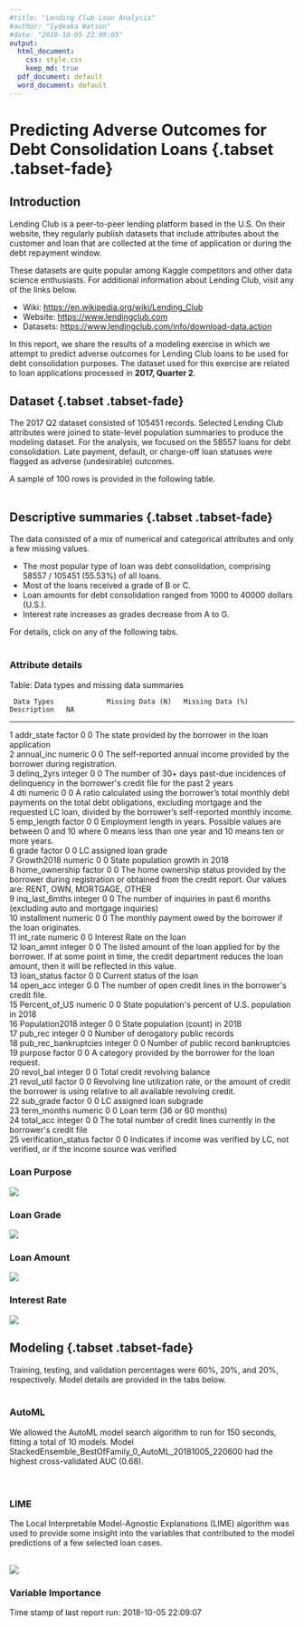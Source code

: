 ```yaml
---
#title: "Lending Club Loan Analysis"
#author: "Sydeaka Watson"
#date: "2018-10-05 22:09:05"
output:
  html_document:
    css: style.css
    keep_md: true
  pdf_document: default
  word_document: default
---
```
















# Predicting Adverse Outcomes for Debt Consolidation Loans {.tabset .tabset-fade}



## Introduction 

Lending Club is a peer-to-peer lending platform based in the U.S. On their website, they regularly publish datasets that include attributes about the customer and loan that are collected at the time of application or during the debt repayment window. 

These datasets are quite popular among Kaggle competitors and other data science enthusiasts. For additional information about Lending Club, visit any of the links below.

- Wiki: https://en.wikipedia.org/wiki/Lending_Club
- Website: https://www.lendingclub.com
- Datasets: https://www.lendingclub.com/info/download-data.action

In this report, we share the results of a modeling exercise in which we attempt to predict adverse outcomes for Lending Club loans to be used for debt consolidation purposes. The dataset used for this exercise are related to loan applications processed in **2017, Quarter 2**.

## Dataset {.tabset .tabset-fade}

The 2017 Q2 dataset consisted of 105451 records. Selected Lending Club attributes were joined to state-level population summaries to produce the modeling dataset.  For the analysis, we focused on the 58557 loans for debt consolidation. Late payment, default, or charge-off loan statuses were flagged as adverse (undesirable) outcomes.

A sample of 100 rows is provided in the following table. 
<br>
<br>




<!--html_preserve--><div id="htmlwidget-ec88f7ea3f83743d35be" style="width:100%;height:auto;" class="datatables html-widget"></div>
<script type="application/json" data-for="htmlwidget-ec88f7ea3f83743d35be">{"x":{"filter":"none","caption":"<caption>Lending Club loans for debt consolidation (data sample)<\/caption>","data":[["1","2","3","4","5","6","7","8","9","10","11","12","13","14","15","16","17","18","19","20","21","22","23","24","25","26","27","28","29","30","31","32","33","34","35","36","37","38","39","40","41","42","43","44","45","46","47","48","49","50","51","52","53","54","55","56","57","58","59","60","61","62","63","64","65","66","67","68","69","70","71","72","73","74","75","76","77","78","79","80","81","82","83","84","85","86","87","88","89","90","91","92","93","94","95","96","97","98","99","100"],[5400,5000,16000,6700,35000,18000,24825,22275,9500,6000,9000,14000,24000,6000,12000,26400,15000,36700,12000,15000,16000,12000,30000,3000,12000,10000,19500,1800,10000,4200,35000,30850,19000,35000,35000,15000,26400,20000,30000,20000,12000,7200,8400,22000,15000,15000,18000,35000,12000,6000,11000,35000,4125,30000,8500,25000,10000,13000,20000,12800,25000,7500,6000,35000,2750,20000,6050,25000,4000,7000,15000,7000,30000,19000,24000,30000,12000,8000,30000,3000,12600,6050,16500,7000,3200,16000,17500,20400,11200,9600,12000,9000,7000,22875,16000,20825,7800,12000,22000,20000],[11.44,13.49,16.02,11.44,17.09,23.88,15.99,16.02,10.42,7.35,16.02,17.09,14.99,15.99,11.99,16.99,29.49,14.99,12.62,11.49,14.99,14.08,19.03,7.21,10.91,12.74,7.07,7.97,7.21,14.99,13.49,16.02,9.44,18.99,13.99,16.99,28.72,19.03,29.69,13.59,14.99,10.42,18.06,21.45,30.75,18.99,13.49,24.85,12.74,5.32,13.59,8.24,15.05,11.49,13.59,14.08,6.99,11.99,14.08,17.99,19.03,7.35,11.49,16.99,16.02,26.24,10.91,19.03,10.42,12.62,10.49,15.99,15.05,16.99,7.35,23.99,13.59,14.99,16.99,11.39,13.99,19.99,5.32,9.93,13.49,10.49,19.03,14.08,16.99,13.49,13.99,7.99,11.49,16.99,12.62,13.99,9.44,15.99,17.09,11.49],[177.92,169.66,389.26,220.75,1249.42,705.06,872.66,541.93,308.42,186.23,316.51,348.62,570.84,210.92,266.88,655.97,480.62,1272.04,402.14,494.57,380.56,410.6,778.72,92.92,392.36,226.21,602.73,56.39,309.74,145.58,1187.57,1084.9,608.1,907.73,1196.05,372.71,833.5,733.43,964.9,679.58,415.93,233.75,303.94,600.76,642.96,389.03,610.75,1388.82,271.45,180.69,373.77,1100.66,143.1,989.14,288.83,582.75,308.73,431.73,684.33,462.69,648.93,232.79,197.83,1247.68,96.71,601.66,197.82,648.93,129.86,234.58,322.34,246.07,714.49,677.31,744.9,862.87,276.68,277.29,1069.44,98.78,293.12,224.81,496.9,225.65,108.58,519.97,454.25,475.52,399.26,325.74,410.08,281.99,230.8,568.38,536.18,484.46,249.64,291.76,547.83,659.43],["B","C","C","B","D","E","C","C","B","A","C","D","C","C","B","D","F","C","C","B","C","C","D","A","B","C","A","A","A","C","C","C","B","D","C","D","F","D","F","C","C","B","D","D","F","D","C","E","C","A","C","B","C","B","C","C","A","B","C","D","D","A","B","D","C","E","B","D","B","C","B","C","C","D","A","E","C","C","D","B","C","D","A","B","C","B","D","C","D","C","C","A","B","D","C","C","B","C","D","B"],["B4","C2","C5","B4","D1","E2","C5","C5","B3","A4","C5","D1","C4","C5","B5","D1","F2","C4","C1","B5","C4","C3","D3","A3","B4","C1","A2","A5","A3","C4","C2","C5","B1","D3","C3","D1","F1","D3","F2","C2","C4","B3","D2","D5","F5","D3","C2","E3","C1","A1","C2","B1","C4","B5","C2","C3","A2","B5","C3","D2","D3","A4","B5","D1","C5","E5","B4","D3","B3","C1","B2","C5","C4","D1","A4","E2","C2","C4","D1","B3","C3","D4","A1","B2","C2","B2","D3","C3","D1","C2","C3","A5","B5","D1","C1","C3","B1","C5","D1","B5"],["n/a","10+ years","10+ years","5 years","1 year","3 years","4 years","&lt; 1 year","3 years","n/a","1 year","10+ years","10+ years","10+ years","4 years","8 years","10+ years","9 years","1 year","7 years","10+ years","10+ years","3 years","10+ years","3 years","&lt; 1 year","4 years","2 years","n/a","1 year","&lt; 1 year","2 years","3 years","10+ years","4 years","10+ years","10+ years","n/a","8 years","3 years","10+ years","2 years","1 year","10+ years","&lt; 1 year","10+ years","5 years","10+ years","7 years","n/a","9 years","10+ years","6 years","4 years","2 years","8 years","2 years","10+ years","8 years","5 years","10+ years","2 years","3 years","&lt; 1 year","10+ years","10+ years","&lt; 1 year","10+ years","10+ years","10+ years","10+ years","2 years","n/a","10+ years","5 years","5 years","10+ years","6 years","10+ years","10+ years","7 years","3 years","3 years","3 years","&lt; 1 year","&lt; 1 year","6 years","6 years","6 years","10+ years","1 year","5 years","10+ years","7 years","7 years","5 years","6 years","2 years","10+ years","n/a"],["OWN","OWN","RENT","RENT","MORTGAGE","RENT","MORTGAGE","MORTGAGE","MORTGAGE","RENT","RENT","MORTGAGE","RENT","OWN","MORTGAGE","OWN","RENT","OWN","OWN","RENT","MORTGAGE","MORTGAGE","MORTGAGE","MORTGAGE","MORTGAGE","RENT","MORTGAGE","RENT","OWN","RENT","MORTGAGE","MORTGAGE","MORTGAGE","MORTGAGE","MORTGAGE","MORTGAGE","MORTGAGE","MORTGAGE","RENT","RENT","MORTGAGE","RENT","RENT","RENT","MORTGAGE","OWN","MORTGAGE","MORTGAGE","MORTGAGE","RENT","OWN","MORTGAGE","MORTGAGE","MORTGAGE","MORTGAGE","MORTGAGE","MORTGAGE","MORTGAGE","MORTGAGE","RENT","MORTGAGE","MORTGAGE","MORTGAGE","RENT","MORTGAGE","MORTGAGE","MORTGAGE","MORTGAGE","MORTGAGE","RENT","MORTGAGE","RENT","OWN","MORTGAGE","MORTGAGE","MORTGAGE","RENT","RENT","RENT","RENT","RENT","MORTGAGE","MORTGAGE","RENT","RENT","MORTGAGE","MORTGAGE","MORTGAGE","RENT","MORTGAGE","RENT","MORTGAGE","MORTGAGE","OWN","MORTGAGE","RENT","RENT","MORTGAGE","MORTGAGE","MORTGAGE"],[49500,46000,38000,48000,146000,40000,54000,60000,82500,16000,92500,80000,65000,70000,81000,60000,89000,73403.16,90000,45000,82000,95733,68000,60000,64000,65000,54000,50000,49301.88,37000,200000,145000,62400,56652,180000,70000,72500,8000,63500,130000,135000,36500,69000,47040,25000,80000,145000,72000,130000,31200,44000,202900,70000,200000,43500,78819,45000,85000,85992,70000,88000,110000,89000,32800,26000,55000,70000,90000,45000,43200,70000,70008,60000,225000,109000,95000,45000,37000,57000,60000,39600,36400,85000,40000,39000,75000,120000,85000,28000,165000,60000,38600,41139,52000,164000,85000,65000,116000,50000,60000],["Source Verified","Verified","Verified","Source Verified","Source Verified","Verified","Source Verified","Verified","Verified","Source Verified","Source Verified","Source Verified","Not Verified","Verified","Source Verified","Source Verified","Source Verified","Source Verified","Source Verified","Source Verified","Not Verified","Source Verified","Not Verified","Not Verified","Not Verified","Not Verified","Source Verified","Not Verified","Verified","Source Verified","Source Verified","Verified","Source Verified","Source Verified","Verified","Verified","Source Verified","Verified","Source Verified","Not Verified","Verified","Source Verified","Verified","Not Verified","Verified","Source Verified","Not Verified","Verified","Source Verified","Not Verified","Source Verified","Source Verified","Verified","Verified","Verified","Not Verified","Not Verified","Source Verified","Verified","Verified","Source Verified","Not Verified","Source Verified","Verified","Verified","Source Verified","Source Verified","Source Verified","Not Verified","Not Verified","Not Verified","Verified","Verified","Source Verified","Verified","Verified","Not Verified","Verified","Verified","Not Verified","Verified","Verified","Not Verified","Source Verified","Source Verified","Verified","Source Verified","Not Verified","Not Verified","Not Verified","Not Verified","Not Verified","Verified","Not Verified","Not Verified","Source Verified","Source Verified","Not Verified","Not Verified","Source Verified"],["debt_consolidation","debt_consolidation","debt_consolidation","debt_consolidation","debt_consolidation","debt_consolidation","debt_consolidation","debt_consolidation","debt_consolidation","debt_consolidation","debt_consolidation","debt_consolidation","debt_consolidation","debt_consolidation","debt_consolidation","debt_consolidation","debt_consolidation","debt_consolidation","debt_consolidation","debt_consolidation","debt_consolidation","debt_consolidation","debt_consolidation","debt_consolidation","debt_consolidation","debt_consolidation","debt_consolidation","debt_consolidation","debt_consolidation","debt_consolidation","debt_consolidation","debt_consolidation","debt_consolidation","debt_consolidation","debt_consolidation","debt_consolidation","debt_consolidation","debt_consolidation","debt_consolidation","debt_consolidation","debt_consolidation","debt_consolidation","debt_consolidation","debt_consolidation","debt_consolidation","debt_consolidation","debt_consolidation","debt_consolidation","debt_consolidation","debt_consolidation","debt_consolidation","debt_consolidation","debt_consolidation","debt_consolidation","debt_consolidation","debt_consolidation","debt_consolidation","debt_consolidation","debt_consolidation","debt_consolidation","debt_consolidation","debt_consolidation","debt_consolidation","debt_consolidation","debt_consolidation","debt_consolidation","debt_consolidation","debt_consolidation","debt_consolidation","debt_consolidation","debt_consolidation","debt_consolidation","debt_consolidation","debt_consolidation","debt_consolidation","debt_consolidation","debt_consolidation","debt_consolidation","debt_consolidation","debt_consolidation","debt_consolidation","debt_consolidation","debt_consolidation","debt_consolidation","debt_consolidation","debt_consolidation","debt_consolidation","debt_consolidation","debt_consolidation","debt_consolidation","debt_consolidation","debt_consolidation","debt_consolidation","debt_consolidation","debt_consolidation","debt_consolidation","debt_consolidation","debt_consolidation","debt_consolidation","debt_consolidation"],[4.36,11.9,33.54,14.2,20.54,32.28,27.89,32.14,23.21,14.48,16.15,21.99,34.68,9.16,11.21,15,20.79,19.8,7.97,16.59,30.75,13.1,21.67,12.2,13.74,26.11,10.82,32.38,18.51,11.48,6.35,22.61,25.6,38.93,34.5,12.38,24.93,96.85,34.68,11.5,20.64,25.16,11.89,24.46,36.49,19.98,22.54,29.55,15.42,22.92,26.02,14.99,23.35,13.84,16.11,28.47,23.33,6.79,5.36,17.42,7.77,11.52,9.35,40.36,32.36,17.61,24.12,22.85,3.73,26,12.7,4.61,17.14,20.12,16.45,33.6,20.21,14.89,22.19,8.91,1.52,32.15,13.54,14.92,25.51,27.73,13.16,26.23,22.33,26.27,7.78,18.69,25.35,6,25.14,29.1,23.56,7,14.98,20.54],[0,0,0,0,0,1,1,0,0,0,0,0,0,2,0,0,1,0,0,0,0,1,0,0,0,0,0,0,0,0,0,0,0,0,0,2,0,0,0,0,0,0,2,0,0,0,1,1,0,0,0,1,0,0,2,0,0,1,0,0,0,0,1,0,0,0,0,0,1,0,0,0,0,0,0,0,0,0,0,0,0,0,0,0,1,1,1,0,0,0,0,0,0,0,0,2,0,0,5,0],[1,2,0,0,1,3,0,0,1,0,2,0,0,0,1,0,0,1,0,0,0,0,0,0,3,0,0,0,0,1,0,1,0,0,1,0,0,1,0,0,0,0,0,0,2,0,2,3,0,0,0,0,1,3,0,0,0,0,0,2,0,0,1,1,0,2,0,0,1,0,0,0,1,1,0,0,0,1,0,1,1,2,2,1,0,1,1,0,0,0,1,0,0,0,0,1,1,0,0,1],[1,0,0,0,0,1,0,0,1,0,0,0,0,1,0,0,0,0,0,0,0,1,0,0,0,0,0,0,0,0,0,1,0,0,0,0,0,0,0,0,1,0,0,1,1,0,0,0,0,0,0,0,1,1,0,0,0,0,1,0,0,0,0,0,0,1,1,0,1,0,0,0,0,0,0,0,1,0,1,0,1,0,0,1,0,0,1,0,0,0,0,1,0,0,0,0,0,0,0,0],[7,11,7,5,15,34,13,9,9,16,31,12,8,10,15,9,10,9,9,7,13,11,12,10,8,33,13,22,6,11,12,25,11,13,17,5,9,9,15,9,13,10,9,5,7,13,19,29,12,13,10,35,19,10,17,14,13,5,9,6,12,5,13,8,12,12,20,14,11,7,11,9,27,17,7,10,11,6,6,13,13,17,12,11,15,22,10,13,13,11,5,20,9,6,19,14,15,5,9,10],[1,0,0,0,0,1,0,0,2,0,0,0,0,1,1,0,0,0,0,0,0,1,0,0,0,0,0,0,0,0,0,1,0,0,0,0,0,0,0,0,1,0,0,1,1,0,0,0,0,0,0,0,1,1,0,0,0,0,1,0,0,0,0,0,0,2,1,0,1,0,0,1,0,0,0,3,1,0,1,0,1,0,0,1,0,0,1,0,0,0,0,1,0,0,0,0,0,0,0,0],[5191,3794,16512,6069,58657,20417,17651,22777,7515,5981,13618,10803,1801,9931,19036,21752,9170,51057,4408,17094,23691,2902,25404,6131,1989,17251,18935,12767,14420,2704,44964,34579,13308,14921,856,11418,15146,4795,31125,19725,43139,11493,4923,10621,2506,12074,25121,29793,27737,10787,7068,70601,16061,25273,8425,17894,9158,6866,5169,6411,18453,5476,16144,11768,11035,10479,16082,37353,1718,9552,35515,6640,42724,177126,22966,11393,7701,3000,6054,3620,1538,3091,13329,2396,5575,28425,11239,18939,8079,12866,5339,6138,9107,11036,45163,4921,14862,1311,9134,19048],["37.3%","27.1%","95.4%","54.2%","70%","32%","29%","69.9%","76.7%","9.3%","30.3%","41.1%","13.4%","68.5%","34.4%","56.8%","68.9%","56.1%","38.3%","65.7%","100.4%","50.9%","69.8%","27.9%","9.5%","26.3%","37.3%","53%","34.1%","60.1%","75.4%","43.4%","84.2%","75.4%","7.2%","92.8%","91.2%","44.8%","56.3%","78.3%","73.7%","70.9%","84.9%","68.5%","21.4%","74.5%","47.8%","29.3%","47.6%","27.7%","72.9%","67.3%","32.3%","64%","32.9%","70.2%","21.1%","88%","25.7%","49.3%","47.2%","21.1%","25.8%","40.9%","47.4%","47.4%","51.2%","90.4%","8.6%","46.6%","69.9%","50.3%","37.4%","91.3%","58.3%","62.9%","46.7%","83.3%","27.6%","12.9%","4.1%","49%","32.4%","34.2%","39.3%","58%","54%","94.4%","50.5%","53.4%","43%","29.4%","62.8%","47%","44%","14.7%","37.5%","43.7%","58.2%","57.2%"],[14,17,14,7,34,57,22,33,24,50,45,24,32,30,19,13,18,22,9,9,25,28,19,24,16,53,26,43,17,22,32,29,19,31,66,17,18,34,35,12,30,13,12,6,23,29,26,64,41,23,17,44,29,37,24,29,21,24,30,15,17,19,21,14,18,14,30,21,17,15,26,13,65,28,14,21,22,9,11,20,17,21,34,52,21,29,12,29,30,28,6,30,15,9,38,26,18,10,21,25],["WI","AL","CA","SC","NJ","CT","VA","TX","OH","OH","TX","AZ","MD","VA","TN","TX","CA","CA","NY","OR","IN","NM","CA","NY","WA","AZ","OH","UT","NY","OH","WA","IL","NJ","TN","GA","CA","MO","AZ","TX","MD","TX","UT","AZ","AZ","TX","NY","NV","TX","CT","FL","FL","FL","GA","NC","GA","NY","NJ","MN","NY","CA","VA","LA","NM","CA","FL","MS","MD","NC","CA","MA","CO","IL","NV","NY","TX","SC","WI","MI","FL","FL","CA","GA","CO","MI","TX","PA","CA","NC","OR","CA","IL","IL","KS","MD","TX","FL","NJ","FL","CT","NJ"],[5818049,4888949,39776830,5088916,9032872,3588683,8525660,28704330,11694664,11694664,28704330,7123898,6079602,8525660,6782564,28704330,39776830,39776830,19862512,4199563,6699629,2090708,39776830,19862512,7530552,7123898,11694664,3159345,19862512,11694664,7530552,12768320,9032872,6782564,10545138,39776830,6135888,7123898,28704330,6079602,28704330,3159345,7123898,7123898,28704330,19862512,3056824,28704330,3588683,21312211,21312211,21312211,10545138,10390149,10545138,19862512,9032872,5628162,19862512,39776830,8525660,4682509,2090708,39776830,21312211,2982785,6079602,10390149,39776830,6895917,5684203,12768320,3056824,19862512,28704330,5088916,5818049,9991177,21312211,21312211,39776830,10545138,5684203,9991177,28704330,12823989,39776830,10390149,4199563,39776830,12768320,12768320,2918515,6079602,28704330,21312211,9032872,21312211,3588683,9032872],[0.003893722,0.002913382,0.006074793,0.012846787,0.003023437,0.000139068,0.006569052,0.014122583,0.003092564,0.003092564,0.014122583,0.015339775,0.004531427,0.006569052,0.009913663,0.014122583,0.006074793,0.006074793,0.000660625,0.013707475,0.004921538,0.001263368,0.006074793,0.000660625,0.016853002,0.015339775,0.003092564,0.018541295,0.000660625,0.003092564,0.016853002,-0.002632631,0.003023437,0.009913663,0.011099319,0.006074793,0.003656806,0.015339775,0.014122583,0.004531427,0.014122583,0.018541295,0.015339775,0.015339775,0.014122583,0.000660625,0.019607817,0.014122583,0.000139068,0.015621652,0.015621652,0.015621652,0.011099319,0.011362332,0.011099319,0.000660625,0.003023437,0.00924505,0.000660625,0.006074793,0.006569052,-0.000389383,0.001263368,0.006074793,0.015621652,-0.000440669,0.004531427,0.011362332,0.006074793,0.005262238,0.013741196,-0.002632631,0.019607817,0.000660625,0.014122583,0.012846787,0.003893722,0.00289752,0.015621652,0.015621652,0.006074793,0.011099319,0.013741196,0.00289752,0.014122583,0.001440939,0.006074793,0.011362332,0.013707475,0.006074793,-0.002632631,-0.002632631,0.001850935,0.004531427,0.014122583,0.015621652,0.003023437,0.015621652,0.000139068,0.003023437],[0.017736201,0.014903859,0.121258837,0.015513454,0.027536522,0.010940025,0.025990297,0.087504552,0.03565094,0.03565094,0.087504552,0.021717055,0.01853354,0.025990297,0.020676505,0.087504552,0.121258837,0.121258837,0.060550454,0.01280228,0.020423679,0.00637348,0.121258837,0.060550454,0.022956731,0.021717055,0.03565094,0.009631197,0.060550454,0.03565094,0.022956731,0.038923957,0.027536522,0.020676505,0.032146633,0.121258837,0.018705127,0.021717055,0.087504552,0.01853354,0.087504552,0.009631197,0.021717055,0.021717055,0.087504552,0.060550454,0.009318664,0.087504552,0.010940025,0.064969831,0.064969831,0.064969831,0.032146633,0.031674153,0.032146633,0.060550454,0.027536522,0.017157335,0.060550454,0.121258837,0.025990297,0.014274531,0.00637348,0.121258837,0.064969831,0.009092958,0.01853354,0.031674153,0.121258837,0.021022059,0.017328174,0.038923957,0.009318664,0.060550454,0.087504552,0.015513454,0.017736201,0.030457895,0.064969831,0.064969831,0.121258837,0.032146633,0.017328174,0.030457895,0.087504552,0.039093663,0.121258837,0.031674153,0.01280228,0.121258837,0.038923957,0.038923957,0.008897032,0.01853354,0.087504552,0.064969831,0.027536522,0.064969831,0.010940025,0.027536522],[36,36,60,36,36,36,36,60,36,36,36,60,60,36,60,60,60,36,36,36,60,36,60,36,36,60,36,36,36,36,36,36,36,60,36,60,60,36,60,36,36,36,36,60,36,60,36,36,60,36,36,36,36,36,36,60,36,36,36,36,60,36,36,36,36,60,36,60,36,36,60,36,60,36,36,60,60,36,36,36,60,36,36,36,36,36,60,60,36,36,36,36,36,60,36,60,36,60,60,36],["no","no","no","no","no","no","no","no","no","no","no","no","yes","no","no","no","yes","no","no","no","no","no","no","no","no","no","no","no","no","no","no","no","no","no","no","no","no","no","no","no","no","no","yes","no","no","no","no","yes","no","no","no","no","no","no","no","yes","no","no","no","no","yes","no","no","no","yes","yes","no","no","no","no","no","no","no","yes","no","no","no","no","no","no","yes","yes","no","no","yes","no","no","no","yes","no","no","no","yes","yes","no","no","no","no","no","no"]],"container":"<table class=\"display\">\n  <thead>\n    <tr>\n      <th> <\/th>\n      <th>loan_amnt<\/th>\n      <th>int_rate<\/th>\n      <th>installment<\/th>\n      <th>grade<\/th>\n      <th>sub_grade<\/th>\n      <th>emp_length<\/th>\n      <th>home_ownership<\/th>\n      <th>annual_inc<\/th>\n      <th>verification_status<\/th>\n      <th>purpose<\/th>\n      <th>dti<\/th>\n      <th>delinq_2yrs<\/th>\n      <th>inq_last_6mths<\/th>\n      <th>pub_rec_bankruptcies<\/th>\n      <th>open_acc<\/th>\n      <th>pub_rec<\/th>\n      <th>revol_bal<\/th>\n      <th>revol_util<\/th>\n      <th>total_acc<\/th>\n      <th>addr_state<\/th>\n      <th>Population2018<\/th>\n      <th>Growth2018<\/th>\n      <th>Percent_of_US<\/th>\n      <th>term_months<\/th>\n      <th>late_or_chargeoff<\/th>\n    <\/tr>\n  <\/thead>\n<\/table>","options":{"columnDefs":[{"className":"dt-right","targets":[1,2,3,8,11,12,13,14,15,16,17,19,21,22,23,24]},{"orderable":false,"targets":0}],"order":[],"autoWidth":false,"orderClasses":false}},"evals":[],"jsHooks":[]}</script><!--/html_preserve-->


## Descriptive summaries {.tabset .tabset-fade}

The data consisted of a mix of numerical and categorical attributes and only a few missing values. 

- The most popular type of loan was debt consolidation, comprising 58557 / 105451 (55.53%) of all loans. 
- Most of the loans received a grade of B or C. 
- Loan amounts for debt consolidation ranged from 1000 to 40000 dollars (U.S.). 
- Interest rate increases as grades decrease from A to G.

For details, click on any of the following tabs.
<br>
<br>
 
### Attribute details

Table: Data types and missing data summaries

     Data Types             Missing Data (N)   Missing Data (%)   Description   NA                                                                                                                                                                                                       
---  ---------------------  -----------------  -----------------  ------------  ---------------------------------------------------------------------------------------------------------------------------------------------------------------------------------------------------------
1    addr_state             factor             0                  0             The state provided by the borrower in the loan application                                                                                                                                               
2    annual_inc             numeric            0                  0             The self-reported annual income provided by the borrower during registration.                                                                                                                            
3    delinq_2yrs            integer            0                  0             The number of 30+ days past-due incidences of delinquency in the borrower's credit file for the past 2 years                                                                                             
4    dti                    numeric            0                  0             A ratio calculated using the borrower’s total monthly debt payments on the total debt obligations, excluding mortgage and the requested LC loan, divided by the borrower’s self-reported monthly income. 
5    emp_length             factor             0                  0             Employment length in years. Possible values are between 0 and 10 where 0 means less than one year and 10 means ten or more years.                                                                        
6    grade                  factor             0                  0             LC assigned loan grade                                                                                                                                                                                   
7    Growth2018             numeric            0                  0             State population growth in 2018                                                                                                                                                                          
8    home_ownership         factor             0                  0             The home ownership status provided by the borrower during registration or obtained from the credit report. Our values are: RENT, OWN, MORTGAGE, OTHER                                                    
9    inq_last_6mths         integer            0                  0             The number of inquiries in past 6 months (excluding auto and mortgage inquiries)                                                                                                                         
10   installment            numeric            0                  0             The monthly payment owed by the borrower if the loan originates.                                                                                                                                         
11   int_rate               numeric            0                  0             Interest Rate on the loan                                                                                                                                                                                
12   loan_amnt              integer            0                  0             The listed amount of the loan applied for by the borrower. If at some point in time, the credit department reduces the loan amount, then it will be reflected in this value.                             
13   loan_status            factor             0                  0             Current status of the loan                                                                                                                                                                               
14   open_acc               integer            0                  0             The number of open credit lines in the borrower's credit file.                                                                                                                                           
15   Percent_of_US          numeric            0                  0             State population's percent of U.S. population in 2018                                                                                                                                                    
16   Population2018         integer            0                  0             State population (count) in 2018                                                                                                                                                                         
17   pub_rec                integer            0                  0             Number of derogatory public records                                                                                                                                                                      
18   pub_rec_bankruptcies   integer            0                  0             Number of public record bankruptcies                                                                                                                                                                     
19   purpose                factor             0                  0             A category provided by the borrower for the loan request.                                                                                                                                                
20   revol_bal              integer            0                  0             Total credit revolving balance                                                                                                                                                                           
21   revol_util             factor             0                  0             Revolving line utilization rate, or the amount of credit the borrower is using relative to all available revolving credit.                                                                               
22   sub_grade              factor             0                  0             LC assigned loan subgrade                                                                                                                                                                                
23   term_months            numeric            0                  0             Loan term (36 or 60 months)                                                                                                                                                                              
24   total_acc              integer            0                  0             The total number of credit lines currently in the borrower's credit file                                                                                                                                 
25   verification_status    factor             0                  0             Indicates if income was verified by LC, not verified, or if the income source was verified                                                                                                               




### Loan Purpose
![](../plots/plot_purpose.png)

### Loan Grade
![](../plots/plot_grade.png)

### Loan Amount
![](../plots/plot_loan_amnt_by_grade.png)

### Interest Rate
![](../plots/plot_int_rate_by_grade.png)

## Modeling {.tabset .tabset-fade}

Training, testing, and validation percentages were 60%, 20%, and 20%, respectively. Model details are provided in the tabs below.
<br>
<br>

### AutoML

We allowed the AutoML model search algorithm to run for 150 seconds, fitting a total of 10 models. Model StackedEnsemble_BestOfFamily_0_AutoML_20181005_220600 had the highest cross-validated AUC (0.68).  
<br>
<br>

<!--html_preserve--><div id="htmlwidget-7101767bf9f2ffa1e8ce" style="width:100%;height:auto;" class="datatables html-widget"></div>
<script type="application/json" data-for="htmlwidget-7101767bf9f2ffa1e8ce">{"x":{"filter":"none","caption":"<caption>AutoML leaderboard<\/caption>","data":[["1","2","3","4","5","6","7","8","9","10"],["StackedEnsemble_BestOfFamily_0_AutoML_20181005_220600","StackedEnsemble_AllModels_0_AutoML_20181005_220600","XRT_0_AutoML_20181005_220600","DRF_0_AutoML_20181005_220600","GBM_grid_0_AutoML_20181005_220600_model_0","DeepLearning_0_AutoML_20181005_220600","GBM_grid_0_AutoML_20181005_220600_model_1","GBM_grid_0_AutoML_20181005_220600_model_2","GBM_grid_0_AutoML_20181005_220600_model_3","GBM_grid_0_AutoML_20181005_220600_model_4"],[0.678614450540766,0.678453485064011,0.66681814446025,0.653184388900178,0.65189717537086,0.644654198559462,0.640308216487164,0.627842385242385,0.625383607667818,0.62289339565129],[0.308489275780926,0.308529034635768,0.439803960672873,0.481532387844661,0.320824115786596,0.388557556172532,0.339119875601104,0.361626131375675,0.412475059164601,0.395838393653359],[0.385854704328389,0.385166542482332,0.388297816613606,0.398326988642778,0.393888121203911,0.40741633362686,0.407519767888189,0.407441373704532,0.406557271557272,0.41670812165549],[0.294579907242763,0.294594229937711,0.30913116574893,0.308152798643927,0.29714163457612,0.308892309664724,0.300444331532621,0.303446369019486,0.308107837331018,0.306930119378859],[0.0867773217511546,0.0867857603125927,0.0955620776372925,0.0949581473120844,0.0882931509985681,0.0954144589700076,0.0902667963500838,0.0920796988711101,0.0949304394247969,0.0942060981819209]],"container":"<table class=\"display\">\n  <thead>\n    <tr>\n      <th> <\/th>\n      <th>model_id<\/th>\n      <th>auc<\/th>\n      <th>logloss<\/th>\n      <th>mean_per_class_error<\/th>\n      <th>rmse<\/th>\n      <th>mse<\/th>\n    <\/tr>\n  <\/thead>\n<\/table>","options":{"columnDefs":[{"className":"dt-right","targets":[2,3,4,5,6]},{"orderable":false,"targets":0}],"order":[],"autoWidth":false,"orderClasses":false,"rowCallback":"function(row, data) {\nDTWidget.formatRound(this, row, data, 1, 3, 3, ',', '.');\nDTWidget.formatRound(this, row, data, 2, 3, 3, ',', '.');\nDTWidget.formatRound(this, row, data, 3, 3, 3, ',', '.');\nDTWidget.formatRound(this, row, data, 4, 3, 3, ',', '.');\nDTWidget.formatRound(this, row, data, 5, 3, 3, ',', '.');\nDTWidget.formatRound(this, row, data, 6, 3, 3, ',', '.');\n}"}},"evals":["options.rowCallback"],"jsHooks":[]}</script><!--/html_preserve-->

### LIME

The Local Interpretable Model-Agnostic Explanations (LIME) algorithm was used to provide some insight into the variables that contributed to the model predictions of a few selected loan cases.
<br>
<br>

![](../plots/plot_lime.png)


### Variable Importance
<!--html_preserve--><div id="htmlwidget-7ab8d1c6674e5e423d9c" style="width:100%;height:auto;" class="datatables html-widget"></div>
<script type="application/json" data-for="htmlwidget-7ab8d1c6674e5e423d9c">{"x":{"filter":"none","caption":"<caption>Variable Importance for top GBM<\/caption>","data":[["1","2","3","4","5","6","7","8","9","10","11","12","13","14","15","16","17","18","19","20","21","22","23"],["revol_util","sub_grade","addr_state","int_rate","emp_length","grade","dti","installment","inq_last_6mths","verification_status","total_acc","revol_bal","loan_amnt","term_months","delinq_2yrs","annual_inc","home_ownership","open_acc","Growth2018","pub_rec","pub_rec_bankruptcies","Percent_of_US","Population2018"],[14351.6162109375,6077.71630859375,3227.49584960938,1910.19836425781,1309.65075683594,1163.59228515625,406.799987792969,406.494903564453,292.126708984375,289.372680664062,284.21240234375,280.785400390625,279.375610351562,264.710418701172,245.849853515625,242.467727661133,217.389175415039,207.573287963867,149.668563842773,92.1534042358398,62.0887451171875,53.3450775146484,24.0263137817383],[1,0.423486541115966,0.224887274169837,0.133099877824355,0.0912545832878279,0.0810774388092587,0.0283452387392399,0.0283239809084819,0.0203549694118592,0.0201630726749458,0.0198035118948589,0.0195647233220072,0.0194664911773942,0.0184446416912566,0.0171304646042765,0.0168948029335083,0.0151473654409296,0.0144634085048675,0.010428690514223,0.00642111681927565,0.00432625456287419,0.00371700836551034,0.00167411902803167],[0.450759977215002,0.190890783624293,0.10137018258074,0.0599960978954258,0.0411339138835858,0.0365464644703122,0.0127768991682536,0.0127673169889455,0.0091752055483017,0.00908870617954298,0.0089266305705036,0.00881899423884577,0.00877471511957825,0.0083141062684897,0.00772172783470605,0.00761550098536017,0.00682782610102071,0.00651952568810532,0.00470083629857348,0.00289438247115156,0.00195010240818747,0.00167547860614541,0.000754625854930758],["Revolving line utilization rate, or the amount of credit the borrower is using relative to all available revolving credit.","LC assigned loan subgrade","The state provided by the borrower in the loan application","Interest Rate on the loan","Employment length in years. Possible values are between 0 and 10 where 0 means less than one year and 10 means ten or more years.","LC assigned loan grade","A ratio calculated using the borrower’s total monthly debt payments on the total debt obligations, excluding mortgage and the requested LC loan, divided by the borrower’s self-reported monthly income.","The monthly payment owed by the borrower if the loan originates.","The number of inquiries in past 6 months (excluding auto and mortgage inquiries)","Indicates if income was verified by LC, not verified, or if the income source was verified","The total number of credit lines currently in the borrower's credit file","Total credit revolving balance","The listed amount of the loan applied for by the borrower. If at some point in time, the credit department reduces the loan amount, then it will be reflected in this value.","Loan term (36 or 60 months)","The number of 30+ days past-due incidences of delinquency in the borrower's credit file for the past 2 years","The self-reported annual income provided by the borrower during registration.","The home ownership status provided by the borrower during registration or obtained from the credit report. Our values are: RENT, OWN, MORTGAGE, OTHER","The number of open credit lines in the borrower's credit file.","State population growth in 2018","Number of derogatory public records","Number of public record bankruptcies","State population's percent of U.S. population in 2018","State population (count) in 2018"]],"container":"<table class=\"display\">\n  <thead>\n    <tr>\n      <th> <\/th>\n      <th>variable<\/th>\n      <th>relative_importance<\/th>\n      <th>scaled_importance<\/th>\n      <th>percentage<\/th>\n      <th>Description<\/th>\n    <\/tr>\n  <\/thead>\n<\/table>","options":{"columnDefs":[{"className":"dt-right","targets":[2,3,4]},{"orderable":false,"targets":0}],"order":[],"autoWidth":false,"orderClasses":false,"rowCallback":"function(row, data) {\nDTWidget.formatRound(this, row, data, 1, 3, 3, ',', '.');\nDTWidget.formatRound(this, row, data, 2, 3, 3, ',', '.');\nDTWidget.formatRound(this, row, data, 3, 3, 3, ',', '.');\nDTWidget.formatRound(this, row, data, 4, 3, 3, ',', '.');\nDTWidget.formatRound(this, row, data, 5, 3, 3, ',', '.');\n}"}},"evals":["options.rowCallback"],"jsHooks":[]}</script><!--/html_preserve-->







Time stamp of last report run: 2018-10-05 22:09:07


